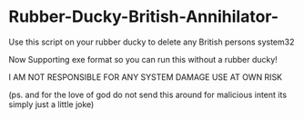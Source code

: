 # Rubber-Ducky-British-Annihilator-
Use this script on your rubber ducky to delete any British persons system32 

Now Supporting exe format so you can run this without a rubber ducky!

I AM NOT RESPONSIBLE FOR ANY SYSTEM DAMAGE USE AT OWN RISK 

(ps. and for the love of god do not send this around for malicious intent its simply just a little joke) 
